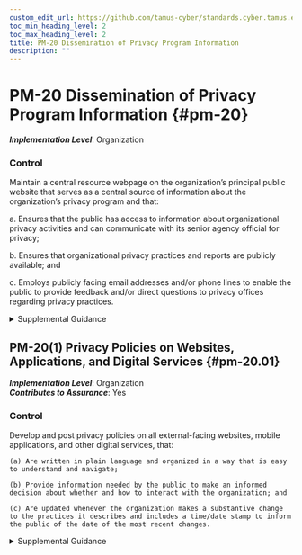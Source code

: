 ```yaml
---
custom_edit_url: https://github.com/tamus-cyber/standards.cyber.tamus.edu/tree/main/static/content/tamus.edu/TAMUS_profile.xml
toc_min_heading_level: 2
toc_max_heading_level: 2
title: PM-20 Dissemination of Privacy Program Information
description: ""
---
```


# PM-20 Dissemination of Privacy Program Information {#pm-20}

_**Implementation Level**_: Organization

### Control

Maintain a central resource webpage on the organization’s principal public website that serves as a central source of information about the organization’s privacy program and that:

a. Ensures that the public has access to information about organizational privacy activities and can communicate with its senior agency official for privacy;

b. Ensures that organizational privacy practices and reports are publicly available; and

c. Employs publicly facing email addresses and/or phone lines to enable the public to provide feedback and/or direct questions to privacy offices regarding privacy practices.

<details>
  <summary>Supplemental Guidance</summary>

For federal agencies, the webpage is located at www.agency.gov/privacy. Federal agencies include public privacy impact assessments, system of records notices, computer matching notices and agreements, <a xmlns="http://csrc.nist.gov/ns/oscal/1.0" href="#18e71fec-c6fd-475a-925a-5d8495cf8455">PRIVACT</a> exemption and implementation rules, privacy reports, privacy policies, instructions for individuals making an access or amendment request, email addresses for questions/complaints, blogs, and periodic publications.

</details>

## PM-20(1) Privacy Policies on Websites, Applications, and Digital Services {#pm-20.01}

_**Implementation Level**_: Organization\
_**Contributes to Assurance**_: Yes

### Control

Develop and post privacy policies on all external-facing websites, mobile applications, and other digital services, that:

    (a) Are written in plain language and organized in a way that is easy to understand and navigate;

    (b) Provide information needed by the public to make an informed decision about whether and how to interact with the organization; and

    (c) Are updated whenever the organization makes a substantive change to the practices it describes and includes a time/date stamp to inform the public of the date of the most recent changes.

<details>
  <summary>Supplemental Guidance</summary>

Organizations post privacy policies on all external-facing websites, mobile applications, and other digital services. Organizations post a link to the relevant privacy policy on any known, major entry points to the website, application, or digital service. In addition, organizations provide a link to the privacy policy on any webpage that collects personally identifiable information. Organizations may be subject to applicable laws, executive orders, directives, regulations, or policies that require the provision of specific information to the public. Organizational personnel consult with the senior agency official for privacy and legal counsel regarding such requirements.

</details>

